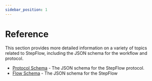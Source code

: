 ```yaml
---
sidebar_position: 1
---
```


# Reference

This section provides more detailed information on a variety of topics related to StepFlow, including the JSON schema for the workflow and protocol.

* [Protocol Schema](./protocol-schema.mdx) - The JSON schema for the StepFlow protocol.
* [Flow Schema](./flow-schema.mdx) - The JSON schema for the StepFlow